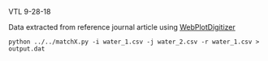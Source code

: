 
VTL 9-28-18

Data extracted from reference journal article using [WebPlotDigitizer](https://automeris.io/WebPlotDigitizer/)

`python ../../matchX.py -i water_1.csv -j water_2.csv -r water_1.csv > output.dat`

